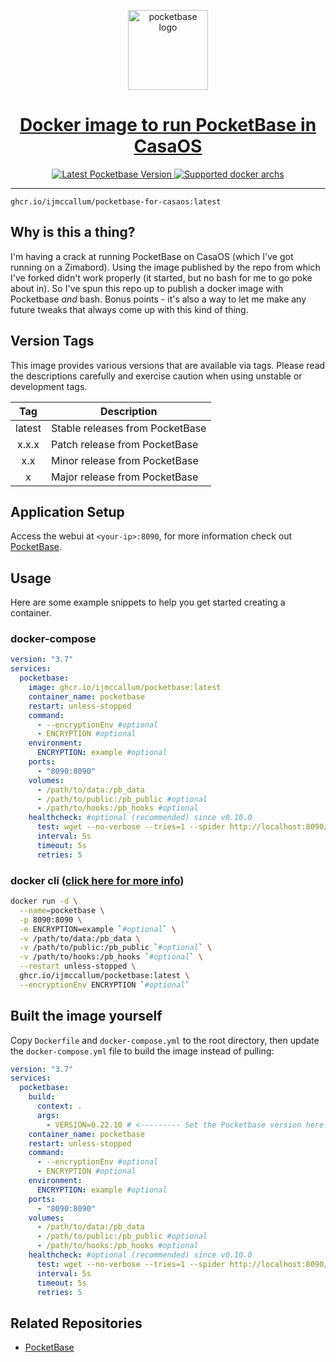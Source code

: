 <p align="center">
  <a href="https://pocketbase.io/">
    <img alt="pocketbase logo" height="128" src="https://pocketbase.io/images/logo.svg">
    <h1 align="center">Docker image to run PocketBase in CasaOS</h1>
  </a>
</p>

<p align="center">
   <a aria-label="Latest Pocketbase Version" href="https://github.com/pocketbase/pocketbase/releases" target="_blank">
    <img alt="Latest Pocketbase Version" src="https://img.shields.io/github/v/release/pocketbase/pocketbase?color=success&display_name=tag&label=latest&logo=docker&logoColor=%23fff&sort=semver&style=flat-square">
  </a>
  <a aria-label="Supported archs" href="https://github.com/pocketbase/pocketbase/releases" target="_blank">
    <img alt="Supported docker archs" src="https://img.shields.io/badge/platform-amd64%20%7C%20arm64%20%7C%20armv7-brightgreen?style=flat-square&logo=linux&logoColor=%23fff">
  </a>
</p>

---

`ghcr.io/ijmccallum/pocketbase-for-casaos:latest`

## Why is this a thing?

I'm having a crack at running PocketBase on CasaOS (which I've got running on a Zimabord). Using the image published by the repo from which I've forked didn't work properly (it started, but no bash for me to go poke about in). So I've spun this repo up to publish a docker image with Pocketbase _and_ bash. Bonus points - it's also a way to let me make any future tweaks that always come up with this kind of thing.

## Version Tags

This image provides various versions that are available via tags. Please read the descriptions carefully and exercise caution when using unstable or development tags.

|  Tag   | Description                     |
| :----: | ------------------------------- |
| latest | Stable releases from PocketBase |
| x.x.x  | Patch release from PocketBase   |
|  x.x   | Minor release from PocketBase   |
|   x    | Major release from PocketBase   |

## Application Setup

Access the webui at `<your-ip>:8090`, for more information check out [PocketBase](https://pocketbase.io/docs/).

## Usage

Here are some example snippets to help you get started creating a container.

### docker-compose

```yml
version: "3.7"
services:
  pocketbase:
    image: ghcr.io/ijmccallum/pocketbase:latest
    container_name: pocketbase
    restart: unless-stopped
    command:
      - --encryptionEnv #optional
      - ENCRYPTION #optional
    environment:
      ENCRYPTION: example #optional
    ports:
      - "8090:8090"
    volumes:
      - /path/to/data:/pb_data
      - /path/to/public:/pb_public #optional
      - /path/to/hooks:/pb_hooks #optional
    healthcheck: #optional (recommended) since v0.10.0
      test: wget --no-verbose --tries=1 --spider http://localhost:8090/api/health || exit 1
      interval: 5s
      timeout: 5s
      retries: 5
```

### docker cli ([click here for more info](https://docs.docker.com/engine/reference/commandline/cli/))

```bash
docker run -d \
  --name=pocketbase \
  -p 8090:8090 \
  -e ENCRYPTION=example `#optional` \
  -v /path/to/data:/pb_data \
  -v /path/to/public:/pb_public `#optional` \
  -v /path/to/hooks:/pb_hooks `#optional` \
  --restart unless-stopped \
  ghcr.io/ijmccallum/pocketbase:latest \
  --encryptionEnv ENCRYPTION `#optional`
```

## Built the image yourself

Copy `Dockerfile` and `docker-compose.yml` to the root directory, then update the `docker-compose.yml` file to build the image instead of pulling:

```yml
version: "3.7"
services:
  pocketbase:
    build:
      context: .
      args:
        - VERSION=0.22.10 # <--------- Set the Pocketbase version here. It will be downloaded from their GitHub repo
    container_name: pocketbase
    restart: unless-stopped
    command:
      - --encryptionEnv #optional
      - ENCRYPTION #optional
    environment:
      ENCRYPTION: example #optional
    ports:
      - "8090:8090"
    volumes:
      - /path/to/data:/pb_data
      - /path/to/public:/pb_public #optional
      - /path/to/hooks:/pb_hooks #optional
    healthcheck: #optional (recommended) since v0.10.0
      test: wget --no-verbose --tries=1 --spider http://localhost:8090/api/health || exit 1
      interval: 5s
      timeout: 5s
      retries: 5
```

## Related Repositories

- [PocketBase](https://github.com/pocketbase/pocketbase)
